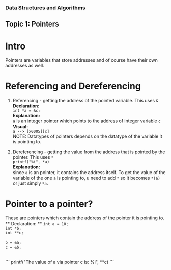 ### Data Structures and Algorithms

## Topic 1: Pointers
# Intro 
Pointers are variables that store addresses and of course have their own addresses as well. 

# Referencing and Dereferencing
1. Referencing -  getting the address of the pointed variable. This uses ```&```  <br>
**Declaration:** <br> 
``` int *a = &c; ``` <br>
**Explanation:** <br>
```a``` is an integer pointer which points to the address of integer variable ```c```  <br>
**Visual:** <br>
```a --> [x0005][c] ``` <br>
NOTE: Datatypes of pointers depends on the datatype of the variable it is pointing to.  <br>

2. Dereferencing - getting the value from the address that is pointed by the pointer. This uses ```*``` <br>
``` printf("%i", *a) ``` <br>
**Explanation:** <br>
since ```a``` is an pointer, it contains the address itself. To get the value of the variable of the one ```a``` is pointing to, u need to add ```*``` so it becomes ```*(a)``` or just simply ```*a```. <br>

# Pointer to a pointer?
These are pointers which contain the address of the pointer it is pointing to. <br>
** Declaration: **
``` int a = 10; ``` <br>
``` int *b; ``` <br>
``` int **c; ``` <br>	
``` b = &a; ```<br>
``` c = &b; ```<br>

<br>
``` printf("The value of a via pointer c is: %i", **c) ```





